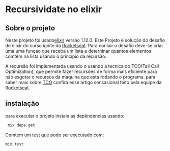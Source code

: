 
# Recursividate no elixir

## Sobre o projeto
Neste projeto foi usado[elixir]("https://elixir-lang.org") versão 1.12.0.
Este Projeto é solução do desafio de elixir do curso ignite da [Rocketseat]("https://github.com/rocketseat-education").
Para conluir o desafio deve-se criar uma uma funçao que receba um lista e deterninar
quantos elementos comtém na lista usando o princípio da recursão.

A recursão foi implementada usando o usando a tecnica do TCO(Tail Call Optimization), que permite 
fazer recursões de forma mais eficiente para não esgotar o recursos da maquina que está rodando o programa.
para saber mais sobre [TCO](https://www.notion.so/Recursividade-e-Tail-Call-Optimization-79f2a8103b174d6db58d8bea19546c0d) confira esse artigo sensasional feito pela equipe da [Rocketseat]("https://github.com/rocketseat-education").


## instalação
para executar o projeto instale as depêndencias usando:

```sh
 mix deps.get
```
Comtem um test que pode ser executado com:

```sh
mix test
```

